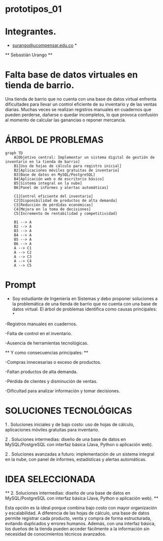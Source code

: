 # prototipos_01
 
# Integrantes.
 
* surango@ucompensar.edu.co *
 
** Sebastián Urango **
 
# Falta base de datos virtuales en tienda de barrio.
 
Una tienda de barrio que no cuenta con una base de datos virtual enfrenta dificultades para llevar un control eficiente de su inventario y de las ventas diarias. Muchas veces se realizan registros manuales en cuadernos que pueden perderse, dañarse o quedar incompletos, lo que provoca confusión al momento de calcular las ganancias o reponer mercancía.
 
# ÁRBOL DE PROBLEMAS
``` mermaid
graph TD
    A[Objetivo central: Implementar un sistema digital de gestión de inventario en la tienda de barrio]
    B1[Uso de hojas de cálculo para registro inicial]
    B2[Aplicaciones móviles gratuitas de inventario]
    B3[Base de datos en MySQL/PostgreSQL]
    B4[Aplicación web o de escritorio básico]
    B5[Sistema integral en la nube]
    B6[Panel de informes y alertas automáticas]

    C1[Control eficiente del inventario]
    C2[Disponibilidad de productos de alta demanda]
    C3[Reducción de pérdidas económicas]
    C4[Mejora en la toma de decisiones]
    C5[Incremento de rentabilidad y competitividad]

    B1 --> A
    B2 --> A
    B3 --> A
    B4 --> A
    B5 --> A
    B6 --> A
    A --> C1
    A --> C2
    A --> C3
    A --> C4
    A --> C5

```

# Prompt 
 
* Soy estudiante de Ingeniería en Sistemas y debo proponer soluciones a la problemática de una tienda de barrio que no cuenta con una base de datos virtual. El árbol de problemas identifica como causas principales: *
 
-Registros manuales en cuadernos.
 
-Falta de control en el inventario.
 
-Ausencia de herramientas tecnológicas.
 
** Y como consecuencias principales: **
 
-Compras innecesarias o exceso de productos.
 
-Faltan productos de alta demanda.
 
-Pérdida de clientes y disminución de ventas.
 
-Dificultad para analizar información y tomar decisiones.
 
# SOLUCIONES TECNOLÓGICAS
 
1 . Soluciones iniciales y de bajo costo: uso de hojas de cálculo, aplicaciones móviles gratuitas para inventario.
 
2 . Soluciones intermedias: diseño de una base de datos en MySQL/PostgreSQL con interfaz básica (Java, Python o aplicación web).
 
2 . Soluciones avanzadas a futuro: implementación de un sistema integral en la nube, con panel de informes, estadísticas y alertas automáticas.
 
# IDEA SELECCIONADA
 
** 2. Soluciones intermedias: diseño de una base de datos en MySQL/PostgreSQL con interfaz básica (Java, Python o aplicación web). **
 
Esta opción es la ideal porque combina bajo costo con mayor organización y escalabilidad. A diferencia de las hojas de cálculo, una base de datos permite registrar cada producto, venta y compra de forma estructurada, evitando duplicados y errores humanos. Además, con una interfaz básica, los dueños de la tienda pueden acceder fácilmente a la información sin necesidad de conocimientos técnicos avanzados.
